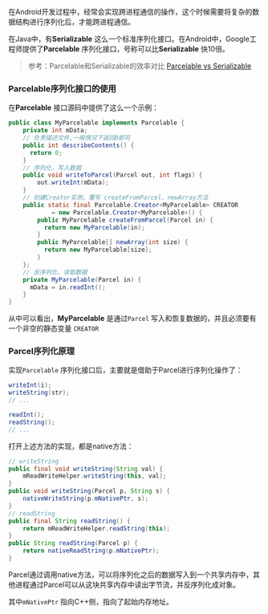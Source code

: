 在Android开发过程中，经常会实现跨进程通信的操作，这个时候需要将复杂的数据结构进行序列化后，才能跨进程通信。

在Java中，有**Serializable** 这么一个标准序列化接口。在Android中，Google工程师提供了**Parcelable** 序列化接口，号称可以比**Serializable** 快10倍。

> 参考：Parcelable和Serializable的效率对比 [Parcelable vs Serializable](http://www.developerphil.com/parcelable-vs-serializable/) 

### Parcelable序列化接口的使用

在**Parcelable** 接口源码中提供了这么一个示例：

```java
public class MyParcelable implements Parcelable {
    private int mData;
    // 负责描述文件,一般情况下返回0即可
    public int describeContents() {
      return 0;
    }
    // 序列化，写入数据
    public void writeToParcel(Parcel out, int flags) {
        out.writeInt(mData);
    }
    // 创建Creator实例，覆写 createFromParcel、newArray方法
    public static final Parcelable.Creator<MyParcelable> CREATOR
            = new Parcelable.Creator<MyParcelable>() {
        public MyParcelable createFromParcel(Parcel in) {
          return new MyParcelable(in);
        }
        public MyParcelable[] newArray(int size) {
          return new MyParcelable[size];
        }
    };
    // 反序列化，读取数据
    private MyParcelable(Parcel in) {
      mData = in.readInt();
    }
}
```

从中可以看出，**MyParcelable** 是通过`Parcel` 写入和恢复数据的，并且必须要有一个非空的静态变量 `CREATOR` 

### Parcel序列化原理

实现`Parcelable` 序列化接口后，主要就是借助于Parcel进行序列化操作了：

```java
writeInt(i);
writeString(str);
// ...

readInt();
readString();
// ...
```

打开上述方法的实现，都是native方法：

```java
// writeString
public final void writeString(String val) {
    mReadWriteHelper.writeString(this, val);
}
public void writeString(Parcel p, String s) {
    nativeWriteString(p.mNativePtr, s);
}
// readString
public final String readString() {
    return mReadWriteHelper.readString(this);
}
public String readString(Parcel p) {
    return nativeReadString(p.mNativePtr);
}
```

Parcel通过调用native方法，可以将序列化之后的数据写入到一个共享内存中，其他进程通过Parcel可以从这块共享内存中读出字节流，并反序列化成对象。

其中`mNativePtr` 指向C++侧，指向了起始内存地址。